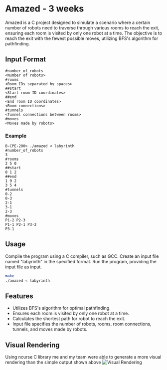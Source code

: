 # Amazed - 3 weeks

Amazed is a C project designed to simulate a scenario where a certain number of robots need to traverse through various rooms to reach the exit, ensuring each room is visited by only one robot at a time. The objective is to reach the exit with the fewest possible moves, utilizing BFS's algorithm for pathfinding.

## Input Format
```
#number_of_robots
<Number of robots>
#rooms
<Room IDs separated by spaces>
##start
<Start room ID coordinates>
##end
<End room ID coordinates>
<Room connections>
#tunnels
<Tunnel connections between rooms>
#moves
<Moves made by robots>
```
### Example
```
B-CPE-200> ./amazed < labyrinth
#number_of_robots
3
#rooms
2 5 0
##start
0 1 2
##end
1 9 2
3 5 4
#tunnels
0-2
0-3
2-1
3-1
2-3
#moves
P1-2 P2-3
P1-1 P2-1 P3-2
P3-1
```

## Usage
Compile the program using a C compiler, such as GCC. Create an input file named "labyrinth" in the specified format. Run the program, providing the input file as input.

```bash
make
./amazed < labyrinth
```

## Features
- Utilizes BFS's algorithm for optimal pathfinding.
- Ensures each room is visited by only one robot at a time.
- Calculates the shortest path for robot to reach the exit.
- Input file specifies the number of robots, rooms, room connections, tunnels, and moves made by robots.

## Visual Rendering
Using ncurse C library me and my team were able to generate a more visual rendering than the simple output shown above
<img src="bonus_demo.gif" alt="Visual Rendering">
